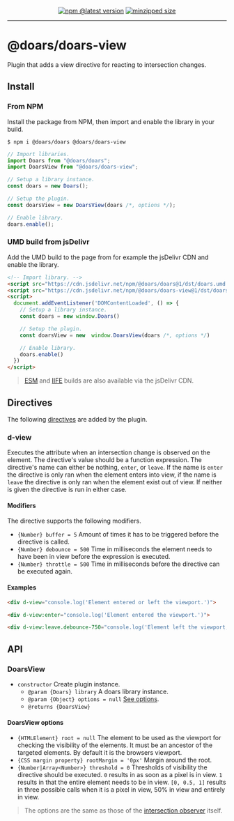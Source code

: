 <div align="center">

[![npm @latest version](https://img.shields.io/npm/v/@doars/doars-view.svg?label=Version&style=flat-square&maxAge=86400)](https://www.npmjs.com/package/@doars/doars-view)
[![minzipped size](https://img.shields.io/bundlephobia/minzip/@doars/doars-view?label=Size&style=flat-square&maxAge=86400)](https://www.npmjs.com/package/@doars/doars-view)

</div>

<hr/>

# @doars/doars-view

Plugin that adds a view directive for reacting to intersection changes.

## Install

### From NPM

Install the package from NPM, then import and enable the library in your build.

```
$ npm i @doars/doars @doars/doars-view
```

```JavaScript
// Import libraries.
import Doars from "@doars/doars";
import DoarsView from "@doars/doars-view";

// Setup a library instance.
const doars = new Doars();

// Setup the plugin.
const doarsView = new DoarsView(doars /*, options */);

// Enable library.
doars.enable();
```

### UMD build from jsDelivr

Add the UMD build to the page from for example the jsDelivr CDN and enable the
library.

```HTML
<!-- Import library. -->
<script src="https://cdn.jsdelivr.net/npm/@doars/doars@1/dst/doars.umd.js"></script>
<script src="https://cdn.jsdelivr.net/npm/@doars/doars-view@1/dst/doars-view.umd.js"></script>
<script>
  document.addEventListener('DOMContentLoaded', () => {
    // Setup a library instance.
    const doars = new window.Doars()

    // Setup the plugin.
    const doarsView = new  window.DoarsView(doars /*, options */)

    // Enable library.
    doars.enable()
  })
</script>
```

> [ESM](https://cdn.jsdelivr.net/npm/@doars/doars-view@1/dst/doars-view.esm.js)
> and
> [IIFE](https://cdn.jsdelivr.net/npm/@doars/doars-view@1/dst/doars-view.iife.js)
> builds are also available via the jsDelivr CDN.

## Directives

The following
[directives](https://github.com/doars/doars/tree/main/packages/doars#directives)
are added by the plugin.

### d-view

Executes the attribute when an intersection change is observed on the element.
The directive's value should be a function expression. The directive's name can
either be nothing, `enter`, or `leave`. If the name is `enter` the directive is
only ran when the element enters into view, if the name is `leave` the directive
is only ran when the element exist out of view. If neither is given the
directive is run in either case.

#### Modifiers

The directive supports the following modifiers.

- `{Number} buffer = 5` Amount of times it has to be triggered before the
  directive is called.
- `{Number} debounce = 500` Time in milliseconds the element needs to have been
  in view before the expression is executed.
- `{Number} throttle = 500` Time in milliseconds before the directive can be
  executed again.

#### Examples

```HTML
<div d-view="console.log('Element entered or left the viewport.')">
```

```HTML
<div d-view:enter="console.log('Element entered the viewport.')">
```

```HTML
<div d-view:leave.debounce-750="console.log('Element left the viewport, and has not re-entered for 750 milliseconds.')">
```

## API

### DoarsView

- `constructor` Create plugin instance.
  - `@param {Doars} library` A doars library instance.
  - `@param {Object} options = null` [See options](#doarsview-options).
  - `@returns {DoarsView}`

#### DoarsView options

- `{HTMLElement} root = null` The element to be used as the viewport for
  checking the visibility of the elements. It must be an ancestor of the
  targeted elements. By default it is the browsers viewport.
- `{CSS margin property} rootMargin = '0px'` Margin around the root.
- `{Number|Array<Number>} threshold = 0` Thresholds of visibility the directive
  should be executed. `0` results in as soon as a pixel is in view. `1` results
  in that the entire element needs to be in view. `[0, 0.5, 1]` results in three
  possible calls when it is a pixel in view, 50% in view and entirely in view.

> The options are the same as those of the
> [intersection observer](https://developer.mozilla.org/docs/Web/API/Intersection_Observer_API#intersection_observer_options)
> itself.
